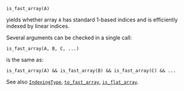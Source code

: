 ```
is_fast_array(A)
```

yields whether array `A` has standard 1-based indices and is efficiently indexed by linear indices.

Several arguments can be checked in a single call:

```
is_fast_array(A, B, C, ...)
```

is the same as:

```
is_fast_array(A) && is_fast_array(B) && is_fast_array(C) && ...
```

See also [`IndexingType`](@ref), [`to_fast_array`](@ref), [`is_flat_array`](@ref).
